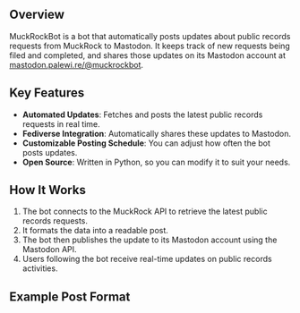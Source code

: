 ## Overview
MuckRockBot is a bot that automatically posts updates about public records requests from MuckRock to Mastodon. It keeps track of new requests being filed and completed, and shares those updates on its Mastodon account at [mastodon.palewi.re/@muckrockbot](https://mastodon.palewi.re/@muckrockbot).

## Key Features
 - **Automated Updates**: Fetches and posts the latest public records requests in real time.
 - **Fediverse Integration**: Automatically shares these updates to Mastodon.
 - **Customizable Posting Schedule**: You can adjust how often the bot posts updates.
 - **Open Source**: Written in Python, so you can modify it to suit your needs.

## How It Works
1. The bot connects to the MuckRock API to retrieve the latest public records requests.
2. It formats the data into a readable post.
3. The bot then publishes the update to its Mastodon account using the Mastodon API.
4. Users following the bot receive real-time updates on public records activities.

## Example Post Format

<!-- Post placeholder -->
